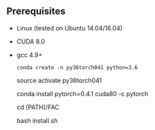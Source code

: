 ## Prerequisites

- Linux (tested on Ubuntu 14.04/16.04)

- CUDA 8.0

- gcc 4.9+

  `conda create -n py36torch041 python=3.6`

  source activate py36torch041

  conda install pytorch=0.4.1 cuda80 -c pytorch

  cd (PATH)/FAC

  bash install.sh


